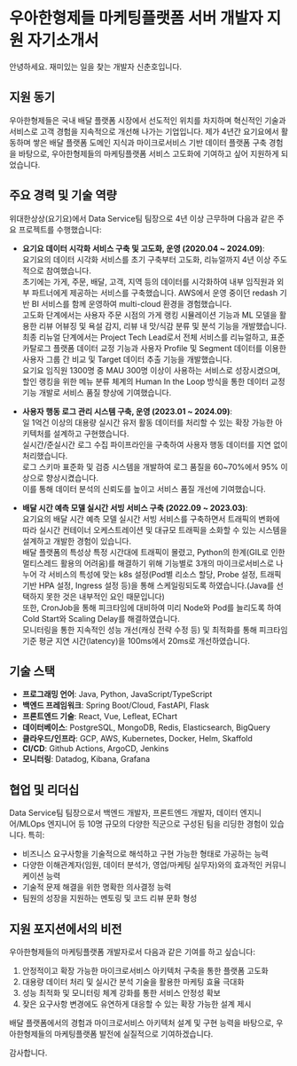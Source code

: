 # 우아한형제들 마케팅플랫폼 서버 개발자 지원 자기소개서

안녕하세요. 재미있는 일을 찾는 개발자 신춘호입니다.

## 지원 동기

우아한형제들은 국내 배달 플랫폼 시장에서 선도적인 위치를 차지하며 혁신적인 기술과 서비스로 고객 경험을 지속적으로 개선해 나가는 기업입니다. 제가 4년간 요기요에서 활동하며 쌓은 배달 플랫폼 도메인 지식과 마이크로서비스 기반 데이터 플랫폼 구축 경험을 바탕으로, 우아한형제들의 마케팅플랫폼 서비스 고도화에 기여하고 싶어 지원하게 되었습니다.

## 주요 경력 및 기술 역량

위대한상상(요기요)에서 Data Service팀 팀장으로 4년 이상 근무하며 다음과 같은 주요 프로젝트를 수행했습니다:

- **요기요 데이터 시각화 서비스 구축 및 고도화, 운영 (2020.04 ~ 2024.09)**:  
   요기요의 데이터 시각화 서비스를 초기 구축부터 고도화, 리뉴얼까지 4년 이상 주도적으로 참여했습니다.  
   초기에는 가게, 주문, 배달, 고객, 지역 등의 데이터를 시각화하여 내부 임직원과 외부 파트너에게 제공하는 서비스를 구축했습니다. AWS에서 운영 중이던 redash 기반 BI 서비스를 함께 운영하여 multi-cloud 환경을 경험했습니다.  
   고도화 단계에서는 사용자 주문 시점의 가게 랭킹 시뮬레이션 기능과 ML 모델을 활용한 리뷰 어뷰징 및 욕설 감지, 리뷰 내 맛/식감 분류 및 분석 기능을 개발했습니다.  
   최종 리뉴얼 단계에서는 Project Tech Lead로서 전체 서비스를 리뉴얼하고, 표준 카탈로그 플랫폼 데이터 교정 기능과 사용자 Profile 및 Segment 데이터를 이용한 사용자 그룹 간 비교 및 Target 데이터 추출 기능을 개발했습니다.  
   요기요 임직원 1300명 중 MAU 300명 이상이 사용하는 서비스로 성장시켰으며, 할인 랭킹을 위한 메뉴 분류 체계의 Human In the Loop 방식을 통한 데이터 교정 기능 개발로 서비스 품질 향상에 기여했습니다.

- **사용자 행동 로그 관리 시스템 구축, 운영 (2023.01 ~ 2024.09)**:  
   일 1억건 이상의 대용량 실시간 유저 활동 데이터를 처리할 수 있는 확장 가능한 아키텍처를 설계하고 구현했습니다.  
   실시간/준실시간 로그 수집 파이프라인을 구축하여 사용자 행동 데이터를 지연 없이 처리했습니다.  
   로그 스키마 표준화 및 검증 시스템을 개발하여 로그 품질을 60~70%에서 95% 이상으로 향상시켰습니다.  
   이를 통해 데이터 분석의 신뢰도를 높이고 서비스 품질 개선에 기여했습니다.

- **배달 시간 예측 모델 실시간 서빙 서비스 구축 (2022.09 ~ 2023.03)**:  
   요기요의 배달 시간 예측 모델 실시간 서빙 서비스를 구축하면서 트래픽의 변화에 따라 실시간 컨테이너 오케스트레이션 및 대규모 트래픽을 소화할 수 있는 시스템을 설계하고 개발한 경험이 있습니다.  
   배달 플랫폼의 특성상 특정 시간대에 트래픽이 몰렸고, Python의 한계(GIL로 인한 멀티스레드 활용의 어려움)를 해결하기 위해 기능별로 3개의 마이크로서비스로 나누어 각 서비스의 특성에 맞는 k8s 설정(Pod별 리소스 할당, Probe 설정, 트래픽 기반 HPA 설정, Ingress 설정 등)을 통해 스케일링되도록 하였습니다.(Java를 선택하지 못한 것은 내부적인 요인 때문입니다)  
   또한, CronJob을 통해 피크타임에 대비하여 미리 Node와 Pod를 늘리도록 하여 Cold Start와 Scaling Delay를 해결하였습니다.  
   모니터링을 통한 지속적인 성능 개선(캐싱 전략 수정 등) 및 최적화를 통해 피크타임 기준 평균 지연 시간(latency)을 100ms에서 20ms로 개선하였습니다.

## 기술 스택

- **프로그래밍 언어**: Java, Python, JavaScript/TypeScript
- **백엔드 프레임워크**: Spring Boot/Cloud, FastAPI, Flask
- **프론트엔드 기술**: React, Vue, Lefleat, EChart
- **데이터베이스**: PostgreSQL, MongoDB, Redis, Elasticsearch, BigQuery
- **클라우드/인프라**: GCP, AWS, Kubernetes, Docker, Helm, Skaffold
- **CI/CD**: Github Actions, ArgoCD, Jenkins
- **모니터링**: Datadog, Kibana, Grafana

## 협업 및 리더십

Data Service팀 팀장으로서 백엔드 개발자, 프론트엔드 개발자, 데이터 엔지니어/MLOps 엔지니어 등 10명 규모의 다양한 직군으로 구성된 팀을 리딩한 경험이 있습니다. 특히:

- 비즈니스 요구사항을 기술적으로 해석하고 구현 가능한 형태로 가공하는 능력
- 다양한 이해관계자(임원, 데이터 분석가, 영업/마케팅 실무자)와의 효과적인 커뮤니케이션 능력
- 기술적 문제 해결을 위한 명확한 의사결정 능력
- 팀원의 성장을 지원하는 멘토링 및 코드 리뷰 문화 형성

## 지원 포지션에서의 비전

우아한형제들의 마케팅플랫폼 개발자로서 다음과 같은 기여를 하고 싶습니다:

1. 안정적이고 확장 가능한 마이크로서비스 아키텍처 구축을 통한 플랫폼 고도화
2. 대용량 데이터 처리 및 실시간 분석 기술을 활용한 마케팅 효율 극대화
3. 성능 최적화 및 모니터링 체계 강화를 통한 서비스 안정성 확보
4. 잦은 요구사항 변경에도 유연하게 대응할 수 있는 확장 가능한 설계 제시

배달 플랫폼에서의 경험과 마이크로서비스 아키텍처 설계 및 구현 능력을 바탕으로, 우아한형제들의 마케팅플랫폼 발전에 실질적으로 기여하겠습니다.

감사합니다.
